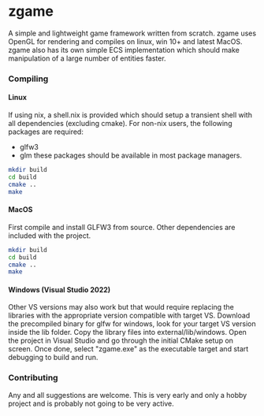 # zgame
A simple and lightweight game framework written from scratch. zgame uses OpenGL for rendering and compiles on linux, win 10+ and latest MacOS. zgame also has its own simple ECS
implementation which should make manipulation of a large number of entities faster. 

### Compiling
#### Linux
If using nix, a shell.nix is provided which should setup a transient shell with all dependencies (excluding cmake). For non-nix users, the following packages are required:
* glfw3
* glm
these packages should be available in most package managers.

```sh
mkdir build
cd build
cmake ..
make
```

#### MacOS
First compile and install GLFW3 from source.
Other dependencies are included with the project.

```sh
mkdir build
cd build
cmake ..
make
```

#### Windows (Visual Studio 2022)
Other VS versions may also work but that would require replacing the libraries with the appropriate version compatible with target VS.
Download the precompiled binary for glfw for windows, look for your target VS version inside the lib folder. Copy the library files into external/lib/windows.
Open the project in Visual Studio and go through the initial CMake setup on screen. Once done, select "zgame.exe" as the executable target and start debugging to build and run.

### Contributing
Any and all suggestions are welcome. This is very early and only a hobby project and is probably not going to be very active.
